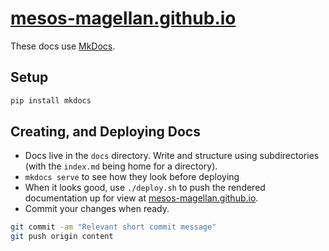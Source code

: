 # [mesos-magellan.github.io](https://mesos-magellan.github.io)

These docs use [MkDocs](http://www.mkdocs.org/).

## Setup

```bash
pip install mkdocs
```

## Creating, and Deploying Docs

* Docs live in the `docs` directory. Write and structure using subdirectories (with the `index.md` being home for a directory).
* `mkdocs serve` to see how they look before deploying
* When it looks good, use `./deploy.sh` to push the rendered documentation up for view at [mesos-magellan.github.io](https://mesos-magellan.github.io).
* Commit your changes when ready.
```bash
git commit -am "Relevant short commit message"
git push origin content
```
